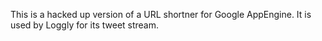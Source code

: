 This is a hacked up version of a URL shortner for Google AppEngine.  It is used by Loggly for its tweet stream.
